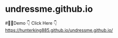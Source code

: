 # undressme.github.io

#😶‍🌫Demo 👇 Click Here 👇
https://hunterking885.github.io/undressme.github.io/
